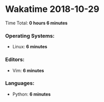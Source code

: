 # Wakatime 2018-10-29

Time Total: **0 hours 6 minutes**

### Operating Systems:
- Linux: **6 minutes** 

### Editors:
- Vim: **6 minutes** 

### Languages:
- Python: **6 minutes** 

